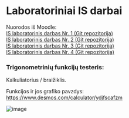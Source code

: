 # Laboratoriniai IS darbai

Nuorodos iš Moodle:  
[IS laboratorinis darbas Nr. 1 (Git repozitorija)](https://github.com/serackis/IS-Lab1)  
[IS laboratorinis darbas Nr. 2 (Git repozitorija)](https://github.com/serackis/IS-Lab2)  
[IS laboratorinis darbas Nr. 3 (Git repozitorija)](https://github.com/serackis/IS-Lab3)  
[IS laboratorinis darbas Nr. 4 (Git repozitorija)](https://github.com/serackis/IS-Lab4)  

### Trigonometrinių funkcijų testeris:

Kalkuliatorius / braižiklis.  

Funkcijos ir jos grafiko pavzdys: https://www.desmos.com/calculator/ydjfscafzm

![image](https://user-images.githubusercontent.com/74717106/104397405-6b8e4880-5555-11eb-9c86-ac6ed781197f.png)
